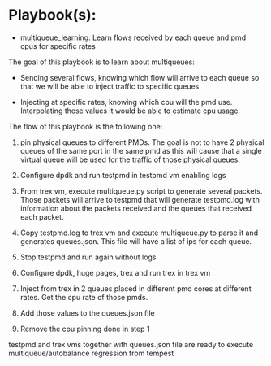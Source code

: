 # Playbook(s):

* multiqueue_learning: Learn flows received by each queue and pmd cpus for specific rates

The goal of this playbook is to learn about multiqueues:
* Sending several flows, knowing which flow will arrive to each queue so that we will be able to inject traffic to
specific queues
  
* Injecting at specific rates, knowing which cpu will the pmd use. Interpolating these values it would be able to
estimate cpu usage.
  
The flow of this playbook is the following one:
1. pin physical queues to different PMDs. The goal is not to have 2 physical queues of the same port in the same pmd
as this will cause that a single virtual queue will be used for the traffic of those physical queues.
   
2. Configure dpdk and run testpmd in testpmd vm enabling logs

3. From trex vm, execute multiqueue.py script to generate several packets. Those packets will arrive to testpmd that
   will generate testpmd.log with information about the packets received and the queues that received each packet.
   
4. Copy testpmd.log to trex vm and execute multiqueue.py to parse it and generates queues.json. This file will have a
list of ips for each queue.

5. Stop testpmd and run again without logs
   
6. Configure dpdk, huge pages, trex and run trex in trex vm

7. Inject from trex in 2 queues placed in different pmd cores at different rates. Get the cpu rate of those pmds.

8. Add those values to the queues.json file

9. Remove the cpu pinning done in step 1

testpmd and trex vms together with queues.json file are ready to execute multiqueue/autobalance regression from
tempest